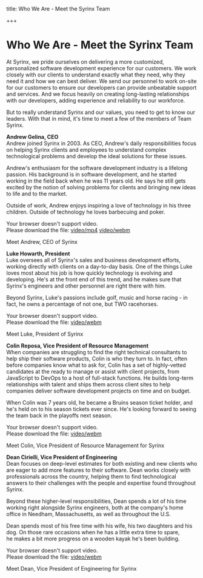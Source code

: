 title: Who We Are - Meet the Syrinx Team

+++


# Who We Are - Meet the Syrinx Team

At Syrinx, we pride ourselves on delivering a more customized, personalized software development experience for our customers. We work closely with our clients to understand exactly what they need, why they need it and how we can best deliver. We send our personnel to work on-site for our customers to ensure our developers can provide unbeatable support and services. And we focus heavily on creating long-lasting relationships with our developers, adding experience and reliability to our workforce.

But to really understand Syrinx and our values, you need to get to know our leaders. With that in mind, it's time to meet a few of the members of Team Syrinx.

**Andrew Gelina, CEO**  
Andrew joined Syrinx in 2003. As CEO, Andrew's daily responsibilities focus on helping Syrinx clients and employees to understand complex technological problems and develop the ideal solutions for these issues. 

Andrew's enthusiasm for the software development industry is a lifelong passion. His background is in software development, and he started working in the field back when he was 11 years old. He says he still gets excited by the notion of solving problems for clients and bringing new ideas to life and to the market. 

Outside of work, Andrew enjoys inspiring a love of technology in his three children. Outside of technology he loves barbecuing and poker.

Your browser doesn't support video.  
Please download the file: [video/mp4](http://media.syrinx.com/RecordedVideos/videos/6a86cddd-399c-4baf-9270-13b705c80669/1947/3430/Source-Video/288/video1.webm) [video/webm](http://media.syrinx.com/RecordedVideos/videos/6a86cddd-399c-4baf-9270-13b705c80669/1947/3430/Source-Video/288/video1.webm)

Meet Andrew, CEO of Syrinx

**Luke Howarth, President**  
Luke oversees all of Syrinx's sales and business development efforts, working directly with clients on a day-to-day basis. One of the things Luke loves most about his job is how quickly technology is evolving and developing. He's at the front end of this trend, and he makes sure that Syrinx's engineers and other personnel are right there with him.

Beyond Syrinx, Luke's passions include golf, music and horse racing - in fact, he owns a percentage of not one, but TWO racehorses. 

Your browser doesn't support video.  
Please download the file: [video/webm](http://media.syrinx.com/RecordedVideos/videos/6a86cddd-399c-4baf-9270-13b705c80669/1947/3433/Source-Video/288/video1.webm)

Meet Luke, President of Syrinx

**Colin Reposa, Vice​ President of Resource Management**  
When companies are struggling to find the right technical consultants to help ship their software products, Colin is who they turn to. In fact, often before companies know what to ask for, Colin has a set of highly-vetted candidates at the ready to manage or assist with client projects, from JavaScript to DevOps to a host of full-stack functions. He builds long-term relationships with talent and ships them across client sites to help companies deliver software development projects on time and on budget.

When Colin was 7 years old, he became a Bruins season ticket holder, and he's held on to his season tickets ever since. He's looking forward to seeing the team back in the playoffs next season.

Your browser doesn't support video.  
Please download the file: [video/webm](http://media.syrinx.com/RecordedVideos/videos/6a86cddd-399c-4baf-9270-13b705c80669/1947/3431/Source-Video/288/video1.webm)

Meet Colin, Vice​ President of Resource Management for Syrinx

**Dean Cirielli, Vice President of Engineering**  
Dean focuses on deep-level estimates for both existing and new clients who are eager to add more features to their software. Dean works closely with professionals across the country, helping them to find technological answers to their challenges with the people and expertise found throughout Syrinx.

Beyond these higher-level responsibilities, Dean spends a lot of his time working right alongside Syrinx engineers, both at the company's home office in Needham, Massachusetts, as well as throughout the U.S. 

Dean spends most of his free time with his wife, his two daughters and his dog. On those rare occasions when he has a little extra time to spare, he makes a bit more progress on a wooden kayak he's been building.

Your browser doesn't support video.  
Please download the file: [video/webm](http://media.syrinx.com/RecordedVideos/videos/6a86cddd-399c-4baf-9270-13b705c80669/1947/3432/Source-Video/288/video1.webm)

Meet Dean, Vice President of Engineering for Syrinx

